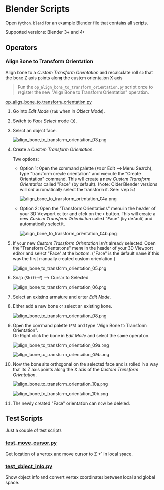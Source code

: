 # Blender Scripts

Open `Python.blend` for an example Blender file that contains all scripts.

Supported versions: Blender 3+ and 4+

## Operators

### Align Bone to Transform Orientation

Align bone to a *Custom Transform Orientation* and recalculate roll so that the bone Z axis points along the custom orientation X axis.

> Run the `op_align_bone_to_transform_orientation.py` script once to register the new "Align Bone to Transform Orientation" operation.

[op_align_bone_to_transform_orientation.py](op_align_bone_to_transform_orientation.py)

1. Go into *Edit Mode* (`Tab` when in *Object Mode*).

2. Switch to *Face Select* mode (`3`).

3. Select an object face.  

   ![align_bone_to_transform_orientation_03.png](images/align_bone_to_transform_orientation_03.png)

4. Create a *Custom Transform Orientation*.

   Two options:

   - Option 1: Open the command palette (`F3` or Edit --> Menu Search), type "transform create orientation" and execute the
     "Create Orientation" command. This will create a new *Custom Transform Orientation* called "Face" (by default).
     (Note: Older Blender versions will *not* automatically select the transform it. See: step 5.)

     ![align_bone_to_transform_orientation_04a.png](images/align_bone_to_transform_orientation_04a.png)

   - Option 2: Open the "Transform Orientations" menu in the header of your 3D Viewport editor and click on the `+` button.
     This will create a new *Custom Transform Orientation* called "Face" (by default) and automatically select it.

     ![align_bone_to_transform_orientation_04b.png](images/align_bone_to_transform_orientation_04b.png)

5. If your new *Custom Transform Orientation* isn't already selected: Open the "Transform Orientations" menu
   in the header of your 3D Viewport editor and select "Face" at the bottom. ("Face" is the default name if
   this was the first manually created custom orientation.)

   ![align_bone_to_transform_orientation_05.png](images/align_bone_to_transform_orientation_05.png)

6. Snap (`Shift+S`) --> Cursor to Selected

   ![align_bone_to_transform_orientation_06.png](images/align_bone_to_transform_orientation_06.png)

7. Select an existing armature and enter *Edit Mode*.

8. Either add a new bone or select an existing bone.

   ![align_bone_to_transform_orientation_08.png](images/align_bone_to_transform_orientation_08.png)

9. Open the command palette (`F3`) and type "Align Bone to Transform Orientation".  
   Or: Right click the bone in *Edit Mode* and select the same operation.

   ![align_bone_to_transform_orientation_09a.png](images/align_bone_to_transform_orientation_09a.png)

   ![align_bone_to_transform_orientation_09b.png](images/align_bone_to_transform_orientation_09b.png)

10. Now the bone sits orthogonal on the selected face and is rolled in a way that its Z axis points along the X axis of the
    *Custom Transform Orientation*.

    ![align_bone_to_transform_orientation_10a.png](images/align_bone_to_transform_orientation_10a.png)

    ![align_bone_to_transform_orientation_10b.png](images/align_bone_to_transform_orientation_10b.png)

11. The newly created "Face" orientation can now be deleted.


## Test Scripts

Just a couple of test scripts.

### [test_move_cursor.py](test_move_cursor.py)

Get location of a vertex and move cursor to Z +1 in local space.

### [test_object_info.py](test_object_info.py)

Show object info and convert vertex coordinates between local and global space.
